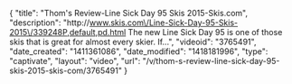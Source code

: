 {
    "title": "Thom's Review-Line Sick Day 95 Skis 2015-Skis.com",
    "description": "http:\/\/www.skis.com\/Line-Sick-Day-95-Skis-2015\/339248P,default,pd.html The new Line Sick Day 95 is one of those skis that is great for almost every skier. If...",
    "videoid": "3765491",
    "date_created": "1411361086",
    "date_modified": "1418181996",
    "type": "captivate",
    "layout": "video",
    "url": "\/v\/thom-s-review-line-sick-day-95-skis-2015-skis-com\/3765491"
}
